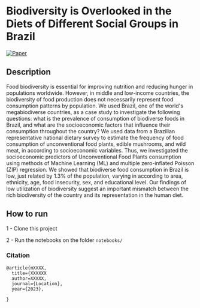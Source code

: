 # Biodiversity is Overlooked in the Diets of Different Social Groups in Brazil  

[![Paper](https://zenodo.org/badge/doi/10.1371/journal.pone.XXXX.svg)](https://doi.org/10.1371/journal.pone.XXX)


 
## Description   
Food biodiversity is essential for improving nutrition and reducing hunger in populations worldwide. However, in middle and low-income countries, the biodiversity of food production does not necessarily represent food consumption patterns by population. We used Brazil, one of the world's megabiodiverse countries, as a case study to investigate the following questions: what is the prevalence of consumption of biodiverse foods in Brazil, and what are the socioeconomic factors that influence their consumption throughout the country? We used data from a Brazilian representative national dietary survey to estimate the frequency of food consumption of unconventional food plants, edible mushrooms, and wild meat, in according to socioeconomic variables. Thus, we investigated the socioeconomic predictors of Unconventional Food Plants consumption using methods of Machine Learning (ML) and multiple zero-inflated Poisson (ZIP) regression. We showed that biodiverse food consumption in Brazil is low, just related by 1.3% of the population, varying in according to area, ethnicity, age, food insecurity, sex, and educational level. Our findings of low utilization of biodiversity suggest an important mismatch between the rich biodiversity of the country and its representation in the human diet.


## How to run   
1 - Clone this project

2 - Run the notebooks on the folder `notebooks/`


### Citation   
```
@article{mXXXX,
  title={XXXXXX
  author=XXXXX,
  journal={Location},
  year={2023},
  
}
```   

